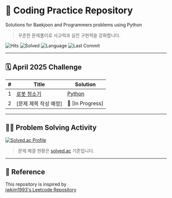 # :brain: Coding Practice Repository
Solutions for Baekjoon and Programmers problems using Python

> 꾸준한 문제풀이로 사고력과 실전 구현력을 강화합니다.

![Hits](https://hits.seeyoufarm.com/api/count/incr/badge.svg?url=https://github.com/rohanudev/coding&count_bg=%2379C83D&title_bg=%23555555&icon=&icon_color=%23E7E7E7&title=visits&edge_flat=false)
![Solved](https://img.shields.io/badge/solved--problems-1-green)
![Language](https://img.shields.io/badge/language-python-blue)
![Last Commit](https://img.shields.io/github/last-commit/rohanudev/coding)

---

## 🗓 April 2025 Challenge

| #  | Title                        | Solution                                                |
|----|------------------------------|----------------------------------------------------------|
| 1  | [로봇 청소기](https://www.acmicpc.net/problem/14503) | [Python](./algorithm/python/baekjoon_14503.py)          |
| 2  | [문제 제목 작성 예정]        | 🔧 [In Progress]                                         |

---

## 👨‍💻 Problem Solving Activity

[![Solved.ac Profile](http://mazassumnida.wtf/api/v2/generate_badge?boj=your-baekjoon-id)](https://solved.ac/rohanu)

> 문제 해결 현황은 [solved.ac](https://solved.ac/) 기준입니다.

---

## 🙌 Reference
This repository is inspired by  
[jwkim1993's Leetcode Repository](https://github.com/jwkim1993/leetcode)